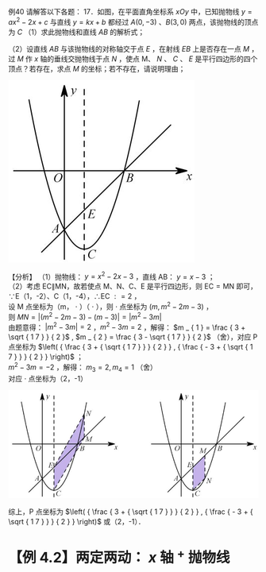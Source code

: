 例40 请解答以下各题： 17．如图，在平面直角坐标系 $x O y$ 中，已知抛物线 $y = a x ^ { 2 } - 2 x + c$ 与直线 $y = k x + b$ 都经过 $A ( 0 , - 3 )$ 、$B ( 3 , 0 )$ 两点，该抛物线的顶点为 $C$
（1）求此抛物线和直线 $A B$ 的解析式；

（2）设直线 $A B$ 与该抛物线的对称轴交于点 $E$ ，在射线 $E B$ 上是否存在一点 $M$ ，过 $M$ 作 $x$ 轴的垂线交抛物线于点 $N$ ，使点 M、 $N$ 、 $C$ 、 $E$ 是平行四边形的四个顶点？若存在，求点 $M$ 的坐标；若不存在，请说明理由；

![](<../../qs_image_DB/专题3-2_一网打尽14类·二次函数的存在性问题（解析版）_/54aced030fbc5bdd03f92b4ca2cc4b8275241e09b9a421b902a9cafb56320059.jpg>)

【分析】
（1）抛物线： $y = x ^ { 2 } - 2 x - 3$ ，直线 AB： $y = x - 3$ ；  
（2）考虑 EC∥MN，故若使点 M、N、C、E 是平行四边形，则 $\mathrm { E C = M N }$ 即可，∵E（1，-2）、C（1，-4），∴EC $: = 2$ ，  
设 M 点坐标为（m， $\cdot$ ）（ $\cdot$ ），则 $\cdot$ 点坐标为 $\left( m , m ^ { 2 } - 2 m - 3 \right)$ ，  
则 $M N = \left| \left( m ^ { 2 } - 2 m - 3 \right) - \left( m - 3 \right) \right| = \left| m ^ { 2 } - 3 m \right|$   
由题意得： $\left| m ^ { 2 } - 3 m \right| = 2$ ，$m ^ { 2 } - 3 m = 2$ ，解得： $m _ { 1 } = \frac { 3 + \sqrt { 1 7 } } { 2 }$ , $m _ { 2 } = \frac { 3 - \sqrt { 1 7 } } { 2 }$ （舍），对应 $\mathrm { P }$ 点坐标为 $\left( { \frac { 3 + { \sqrt { 1 7 } } } { 2 } } , { \frac { - 3 + { \sqrt { 1 7 } } } { 2 } } \right)$ ；  
$m ^ { 2 } - 3 m = - 2$ ，解得： $m _ { 3 } = 2 , m _ { 4 } = 1$ （舍）  
对应 $\cdot$ 点坐标为（2，-1）

![](<../../qs_image_DB/专题3-2_一网打尽14类·二次函数的存在性问题（解析版）_/5de5e7f0f6d7829d8ac293ebb66f758c8c160b388572d3ac343be5a2c53cd9ba.jpg>)

综上，P 点坐标为 $\left( { \frac { 3 + { \sqrt { 1 7 } } } { 2 } } , { \frac { - 3 + { \sqrt { 1 7 } } } { 2 } } \right)$ 或（2，-1）．

# 【例 4.2】两定两动： $x$ 轴 $^ +$ 抛物线
